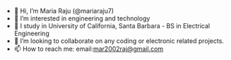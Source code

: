 - 👋 Hi, I’m Maria Raju (@mariaraju7) 
- 👀 I’m interested in engineering and technology 
- 🌱 I study in University of California, Santa Barbara - BS in Electrical Engineering  
- 💞️ I’m looking to collaborate on any coding or electronic related projects.
- 📫 How to reach me: email:mar2002raj@gmail.com

<!---
mariaraju7/mariaraju7 is a ✨ special ✨ repository because its `README.md` (this file) appears on your GitHub profile.
You can click the Preview link to take a look at your changes.
--->
